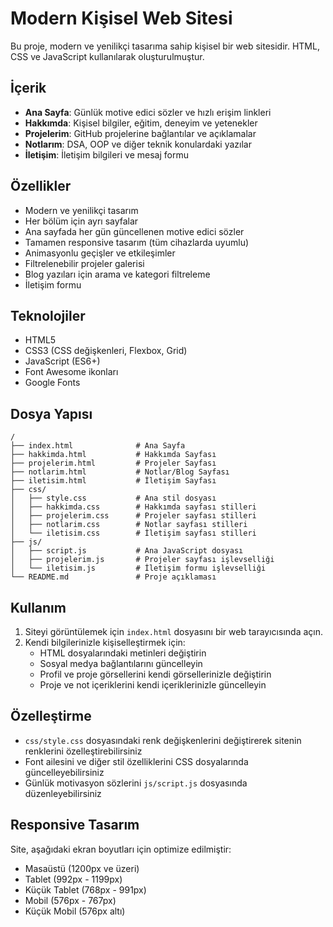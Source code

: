# Modern Kişisel Web Sitesi

Bu proje, modern ve yenilikçi tasarıma sahip kişisel bir web sitesidir. HTML, CSS ve JavaScript kullanılarak oluşturulmuştur.

## İçerik

- **Ana Sayfa**: Günlük motive edici sözler ve hızlı erişim linkleri
- **Hakkımda**: Kişisel bilgiler, eğitim, deneyim ve yetenekler
- **Projelerim**: GitHub projelerine bağlantılar ve açıklamalar
- **Notlarım**: DSA, OOP ve diğer teknik konulardaki yazılar
- **İletişim**: İletişim bilgileri ve mesaj formu

## Özellikler

- Modern ve yenilikçi tasarım
- Her bölüm için ayrı sayfalar
- Ana sayfada her gün güncellenen motive edici sözler
- Tamamen responsive tasarım (tüm cihazlarda uyumlu)
- Animasyonlu geçişler ve etkileşimler
- Filtrelenebilir projeler galerisi
- Blog yazıları için arama ve kategori filtreleme
- İletişim formu

## Teknolojiler

- HTML5
- CSS3 (CSS değişkenleri, Flexbox, Grid)
- JavaScript (ES6+)
- Font Awesome ikonları
- Google Fonts

## Dosya Yapısı

```
/
├── index.html              # Ana Sayfa
├── hakkimda.html           # Hakkımda Sayfası
├── projelerim.html         # Projeler Sayfası
├── notlarim.html           # Notlar/Blog Sayfası
├── iletisim.html           # İletişim Sayfası
├── css/
│   ├── style.css           # Ana stil dosyası
│   ├── hakkimda.css        # Hakkımda sayfası stilleri
│   ├── projelerim.css      # Projeler sayfası stilleri
│   ├── notlarim.css        # Notlar sayfası stilleri
│   └── iletisim.css        # İletişim sayfası stilleri
├── js/
│   ├── script.js           # Ana JavaScript dosyası
│   ├── projelerim.js       # Projeler sayfası işlevselliği
│   └── iletisim.js         # İletişim formu işlevselliği
└── README.md               # Proje açıklaması
```

## Kullanım

1. Siteyi görüntülemek için `index.html` dosyasını bir web tarayıcısında açın.
2. Kendi bilgilerinizle kişiselleştirmek için:
   - HTML dosyalarındaki metinleri değiştirin
   - Sosyal medya bağlantılarını güncelleyin
   - Profil ve proje görsellerini kendi görsellerinizle değiştirin
   - Proje ve not içeriklerini kendi içeriklerinizle güncelleyin

## Özelleştirme

- `css/style.css` dosyasındaki renk değişkenlerini değiştirerek sitenin renklerini özelleştirebilirsiniz
- Font ailesini ve diğer stil özelliklerini CSS dosyalarında güncelleyebilirsiniz
- Günlük motivasyon sözlerini `js/script.js` dosyasında düzenleyebilirsiniz

## Responsive Tasarım

Site, aşağıdaki ekran boyutları için optimize edilmiştir:
- Masaüstü (1200px ve üzeri)
- Tablet (992px - 1199px)
- Küçük Tablet (768px - 991px)
- Mobil (576px - 767px)
- Küçük Mobil (576px altı) 